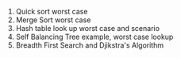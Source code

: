 1. Quick sort worst case
2. Merge Sort worst case
3. Hash table look up worst case and scenario
4. Self Balancing Tree example, worst case lookup
5. Breadth First Search and Djikstra's Algorithm
